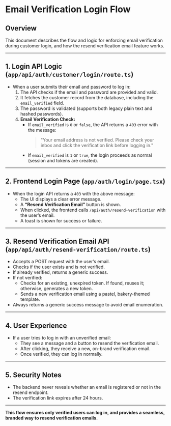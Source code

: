 # Email Verification Login Flow

## Overview
This document describes the flow and logic for enforcing email verification during customer login, and how the resend verification email feature works.

---

## 1. Login API Logic (`app/api/auth/customer/login/route.ts`)

- When a user submits their email and password to log in:
  1. The API checks if the email and password are provided and valid.
  2. It fetches the customer record from the database, including the `email_verified` field.
  3. The password is validated (supports both legacy plain text and hashed passwords).
  4. **Email Verification Check:**
     - If `email_verified` is `0` or `false`, the API returns a `403` error with the message:
       > "Your email address is not verified. Please check your inbox and click the verification link before logging in."
     - If `email_verified` is `1` or `true`, the login proceeds as normal (session and tokens are created).

---

## 2. Frontend Login Page (`app/auth/login/page.tsx`)

- When the login API returns a `403` with the above message:
  - The UI displays a clear error message.
  - A **“Resend Verification Email”** button is shown.
  - When clicked, the frontend calls `/api/auth/resend-verification` with the user’s email.
  - A toast is shown for success or failure.

---

## 3. Resend Verification Email API (`app/api/auth/resend-verification/route.ts`)

- Accepts a POST request with the user’s email.
- Checks if the user exists and is not verified.
- If already verified, returns a generic success.
- If not verified:
  - Checks for an existing, unexpired token. If found, reuses it; otherwise, generates a new token.
  - Sends a new verification email using a pastel, bakery-themed template.
- Always returns a generic success message to avoid email enumeration.

---

## 4. User Experience

- If a user tries to log in with an unverified email:
  - They see a message and a button to resend the verification email.
  - After clicking, they receive a new, on-brand verification email.
  - Once verified, they can log in normally.

---

## 5. Security Notes

- The backend never reveals whether an email is registered or not in the resend endpoint.
- The verification link expires after 24 hours.

---

**This flow ensures only verified users can log in, and provides a seamless, branded way to resend verification emails.** 